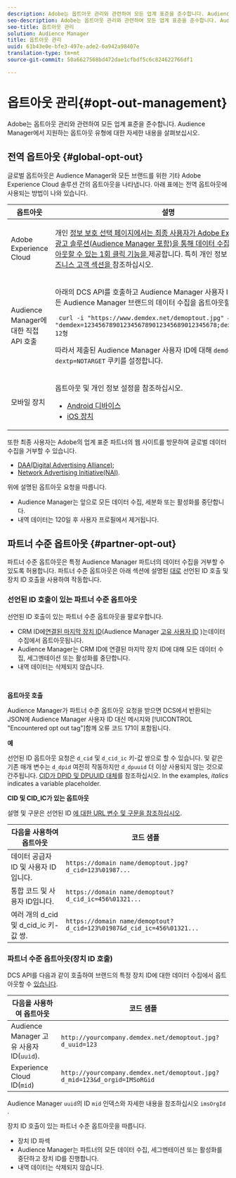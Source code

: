 ```yaml
---
description: Adobe는 옵트아웃 관리와 관련하여 모든 업계 표준을 준수합니다. Audience Manager에서 지원하는 옵트아웃 유형에 대한 자세한 내용을 살펴보십시오.
seo-description: Adobe는 옵트아웃 관리와 관련하여 모든 업계 표준을 준수합니다. Audience Manager에서 지원하는 옵트아웃 유형에 대한 자세한 내용을 살펴보십시오.
seo-title: 옵트아웃 관리
solution: Audience Manager
title: 옵트아웃 관리
uuid: 61b43e0e-bfe3-497e-ade2-6a942a98407e
translation-type: tm+mt
source-git-commit: 50a6627568bd472dae1cfbdf5c6c824622766df1

---
```



# 옵트아웃 관리{#opt-out-management}

Adobe는 옵트아웃 관리와 관련하여 모든 업계 표준을 준수합니다. Audience Manager에서 지원하는 옵트아웃 유형에 대한 자세한 내용을 살펴보십시오.

## 전역 옵트아웃 {#global-opt-out}

글로벌 옵트아웃은 Audience Manager와 모든 브랜드를 위한 기타 Adobe Experience Cloud 솔루션 간의 옵트아웃을 나타냅니다. 아래 표에는 전역 옵트아웃에 사용되는 방법이 나와 있습니다.

<table id="table_F1027B9633E948DCBB11C141B381682A"> 
 <thead> 
  <tr> 
   <th colname="col1" class="entry"> 옵트아웃 </th> 
   <th colname="col2" class="entry"> 설명 </th> 
  </tr> 
 </thead>
 <tbody> 
  <tr> 
   <td colname="col1"> <p>Adobe Experience Cloud </p> </td> 
   <td colname="col2"> <p>개인 <a href="https://www.adobe.com/privacy/opt-out.html#customeruse" format="http" scope="external"> 정보 보호 선택 페이지에서는 최종 사용자가 Adobe Experience Cloud 광고 솔루션(Audience Manager 포함)을 통해 데이터 수집을 제어하고 옵트아웃할 수 있는 1회 클릭 기능을 </a> 제공합니다. 특히 개인 정보 선택 페이지의 <a href="https://www.adobe.com/privacy/opt-out.html#customeruse" format="http" scope="external"> 비즈니스 고객 섹션을 </a> 참조하십시오. </p> </td> 
  </tr> 
  <tr> 
   <td colname="col1"> <p>Audience Manager에 대한 직접 API 호출 </p> </td> 
   <td colname="col2"> <p>아래의 DCS API를 호출하고 Audience Manager 사용자 ID를 포함시켜 모든 Audience Manager 브랜드의 데이터 수집을 옵트아웃할 <a href="../../reference/ids-in-aam.md"> 수 있습니다 </a> </p> <p> <code> curl -i "https://www.demdex.net/demoptout.jpg" —cookie "demdex=1234567890123456789012345689012345678;dextp=12;HUNDP=12 12형 </code> </p> <p>따라서 제출된 Audience Manager 사용자 ID에 대해 <code>demdex=NOTARGET</code> 및 <code>dextp=NOTARGET</code> 쿠키를 설정합니다. </p> </td> 
  </tr> 
  <tr> 
   <td colname="col1"> <p>모바일 장치 </p> </td> 
   <td colname="col2"> <p>옵트아웃 및 개인 정보 설정을 참조하십시오. </p> <p> 
     <ul id="ul_78042D6D302F4119A2439BF71F228288"> 
      <li id="li_5A0EDABDEF454FEEBBBFF4D68CC9A366"> <a href="https://marketing.adobe.com/resources/help/en_US/mobile/android/privacy.html" format="https" scope="external"> Android 디바이스 </a> </li> 
      <li id="li_690067D869B84A9598AA97388D56F1BE"> <a href="https://marketing.adobe.com/resources/help/en_US/mobile/ios/privacy.html" format="https" scope="external"> iOS 장치 </a> </li> 
     </ul> </p> </td> 
  </tr> 
 </tbody> 
</table>

또한 최종 사용자는 Adobe의 업계 표준 파트너의 웹 사이트를 방문하여 글로벌 데이터 수집을 거부할 수 있습니다.

* [DAA(Digital Advertising Alliance)](https://optout.aboutads.info/?c=2#!/);
* [Network Advertising Initiative(NAI)](https://optout.networkadvertising.org/?c=1#!/).

위에 설명된 옵트아웃 요청을 따릅니다.

* Audience Manager는 앞으로 모든 데이터 수집, 세분화 또는 활성화를 중단합니다.
* 내역 데이터는 120일 후 사용자 프로필에서 제거됩니다.

## 파트너 수준 옵트아웃 {#partner-opt-out}

파트너 수준 옵트아웃은 특정 Audience Manager 파트너의 데이터 수집을 거부할 수 있도록 허용합니다. 파트너 수준 옵트아웃은 아래 섹션에 설명된 [대로](../../features/declared-ids.md) 선언된 ID 호출 및 장치 ID 호출을 사용하여 작동합니다.

### 선언된 ID 호출이 있는 파트너 수준 옵트아웃

선언된 ID 호출이 있는 파트너 수준 옵트아웃을 팔로우합니다.

* CRM ID에[연결된 마지막 장치 ID](../../reference/ids-in-aam.md)(Audience Manager [고유 사용자 ID](../../reference/ids-in-aam.md) )는데이터 수집에서 옵트아웃됩니다.
* Audience Manager는 CRM ID에 연결된 마지막 장치 ID에 대해 모든 데이터 수집, 세그멘테이션 또는 활성화를 중단합니다.
* 내역 데이터는 삭제되지 않습니다.

<br/>

**옵트아웃 호출**

Audience Manager가 파트너 수준 옵트아웃 요청을 받으면 DCS에서 반환되는 JSON에 Audience Manager 사용자 ID 대신 메시지와 [](../../api/dcs-intro/dcs-api-reference/dcs-error-codes.md#opt-out-error-codes)[!UICONTROL "Encountered opt out tag"]함께 오류 코드 171이 포함됩니다.

<!-- 

<p> 
 <ul id="ul_65EF2E1ED8F24457A35299E38AFE1DBE"> 
  <li id="li_832D0B507BC64782A5D3662FD5173A37">Audience Manager can pass in a declared ID opt-out alongside an Audience Manager UUID in the URL. </li> 
  <li id="li_D6C41CB385C5401D98156E5A3D79AAEE">The declared ID opt-out is stored in the Profile Cache Server (PCS) on a per-partner basis. There is no platform-level opt-out using declared IDs. Additionally, Audience Manager opts the user out from that particular region on the edge (the opt-out does not cross DCS regions). </li> 
 </ul> </p>

 -->

<!-- 

<p>See <a href="../../overview/data-security-and-privacy/data-privacy.md"> Data Privacy </a> for more information about opting-out of data collection. </p>

 -->



**예**

선언된 ID 옵트아웃 요청은 `d_cid` 및 `d_cid_ic` 키-값 쌍으로 할 수 있습니다. 및 같은 기존 매개 변수는 `d_dpid` 여전히 작동하지만 `d_dpuuid` 더 이상 사용되지 않는 것으로 간주됩니다. [CID가 DPID 및 DPUUID 대체](../../reference/cid.md)를 참조하십시오. In the examples, *italics* indicates a variable placeholder.

**CID 및 CID_IC가 있는 옵트아웃**

설명 및 구문은 선언된 ID [에 대한 URL 변수 및 구문을 참조하십시오](../../features/declared-ids.md#variables-and-syntax).

| 다음을 사용하여 옵트아웃 | 코드 샘플 |
|--- |--- |
| 데이터 공급자 ID 및 사용자 ID입니다. | `https://domain name/demoptout.jpg?d_cid=123%01987...` |
| 통합 코드 및 사용자 ID입니다. | `https://domain name/demoptout?d_cid_ic=456%01321...` |
| 여러 개의 d_cid 및 d_cid_ic 키-값 쌍. | `https://domain name/demoptout?d_cid=123%01987&d_cid_ic=456%01321...` |

### 파트너 수준 옵트아웃(장치 ID 호출)

DCS API를 다음과 같이 호출하여 브랜드의 특정 장치 ID에 대한 데이터 수집에서 옵트아웃할 수 [있습니다](/help/using/api/dcs-intro/dcs-api-reference/dcs-api-reference-overview.md).

| 다음을 사용하여 옵트아웃 | 코드 샘플 |
|--- |--- |
| Audience Manager 고유 사용자 ID(`uuid`). | `http://yourcompany.demdex.net/demoptout.jpg?d_uuid=123` |
| Experience Cloud ID(`mid`) | `http://yourcompany.demdex.net/demoptout.jpg?d_mid=123&d_orgid=IMSoRGid` |

Audience Manager `uuid`의 ID `mid` 인덱스와 자세한 내용을 참조하십시오 `imsOrgId` [](/help/using/reference/ids-in-aam.md).

장치 ID 호출이 있는 파트너 수준 옵트아웃을 따릅니다.

* 장치 ID 파섹
* Audience Manager는 파트너의 모든 데이터 수집, 세그멘테이션 또는 활성화를 중단하고 장치 ID를 진행합니다.
* 내역 데이터는 삭제되지 않습니다.
